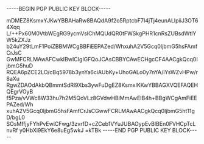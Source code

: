 -----BEGIN PGP PUBLIC KEY BLOCK-----

mDMEZ8KsmxYJKwYBBAHaRw8BAQdA9f2o5RptcbF7I4jTj4eunALIpiiJ3OT64Xqq
L/++Px60M0VtbWEgRG9ycmVsIChMQUdQR0tFWSkgPHR1cnRsZUBsdWtlYW5kZXJz
b24uY29tLmF1PoiZBBMWCgBBFiEEPAZed/WhxuhA2V5Gcq0IjbmG5hsFAmfCrJsC
GwMFCRLMAwAFCwkIBwICIgIGFQoJCAsCBBYCAwECHgcCF4AACgkQcq0IjbmG5huD
RQEA6pZCE2LO/cBq5978b3ynYa6ciAUbKy+UhoGALo0y7nYA/iYsWZvHPw/r8aXu
RgwZDAOdAkbQBmmtSdRl9Xbs3ywFuDgEZ8KsmxIKKwYBBAGXVQEFAQEHQEgrVOyB
f5Pza/vVWc8W33hu7h2M5QoVLz8GVdwHBiMmAwEIB4h+BBgWCgAmFiEEPAZed/Wh
xuhA2V5Gcq0IjbmG5hsFAmfCrJsCGwwFCRLMAwAACgkQcq0IjbmG5ht11gD/bgL0
SOsMffjyFYhPvEwiCFwg/3zvrfD+cZCeb1VYuJUBAOypEvBlBEn0FVHCpTcLnvRf
y0HbXi9EkY6e8uEg5wkJ
=kTBk
-----END PGP PUBLIC KEY BLOCK-----
